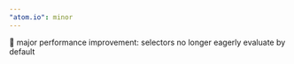 ```yaml
---
"atom.io": minor
---
```


🚀 major performance improvement: selectors no longer eagerly evaluate by default
